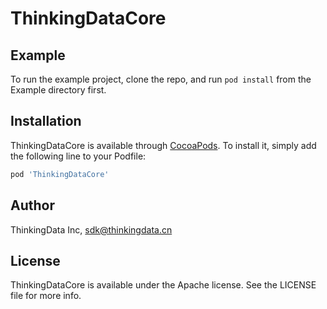 # ThinkingDataCore

## Example

To run the example project, clone the repo, and run `pod install` from the Example directory first.

## Installation

ThinkingDataCore is available through [CocoaPods](https://cocoapods.org). To install
it, simply add the following line to your Podfile:

```ruby
pod 'ThinkingDataCore'
```

## Author

ThinkingData Inc, sdk@thinkingdata.cn

## License

ThinkingDataCore is available under the Apache license. See the LICENSE file for more info.
